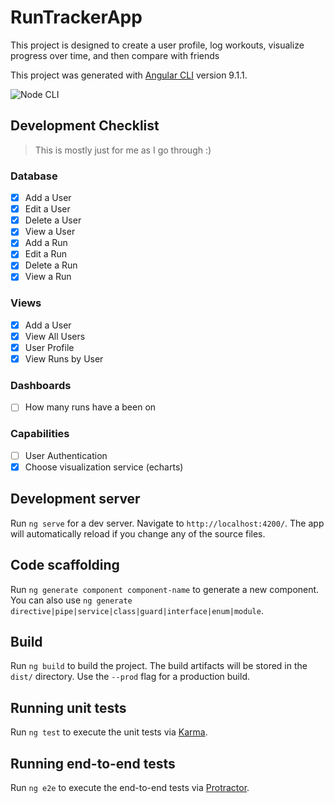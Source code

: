 # RunTrackerApp

This project is designed to create a user profile, log workouts, visualize progress over time, and then compare with friends

This project was generated with [Angular CLI](https://github.com/angular/angular-cli) version 9.1.1.

![Node CLI](https://github.com/jgarabedian/RunTracker/workflows/Node.js%20CI/badge.svg)

## Development Checklist

> This is mostly just for me as I go through :)

### Database

- [x] Add a User
- [x] Edit a User
- [x] Delete a User
- [x] View a User
- [x] Add a Run
- [x] Edit a Run
- [x] Delete a Run
- [x] View a Run

### Views
- [x] Add a User
- [x] View All Users
- [x] User Profile 
- [x] View Runs by User

### Dashboards
- [ ] How many runs have a been on

### Capabilities
- [ ] User Authentication
- [x] Choose visualization service (echarts)

## Development server

Run `ng serve` for a dev server. Navigate to `http://localhost:4200/`. The app will automatically reload if you change any of the source files.

## Code scaffolding

Run `ng generate component component-name` to generate a new component. You can also use `ng generate directive|pipe|service|class|guard|interface|enum|module`.

## Build

Run `ng build` to build the project. The build artifacts will be stored in the `dist/` directory. Use the `--prod` flag for a production build.

## Running unit tests

Run `ng test` to execute the unit tests via [Karma](https://karma-runner.github.io).

## Running end-to-end tests

Run `ng e2e` to execute the end-to-end tests via [Protractor](http://www.protractortest.org/).


